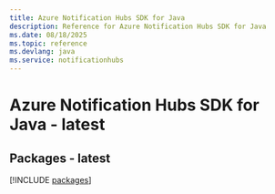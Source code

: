 ```yaml
---
title: Azure Notification Hubs SDK for Java
description: Reference for Azure Notification Hubs SDK for Java
ms.date: 08/18/2025
ms.topic: reference
ms.devlang: java
ms.service: notificationhubs
---
```

# Azure Notification Hubs SDK for Java - latest
## Packages - latest
[!INCLUDE [packages](notification-hubs-index.md)]